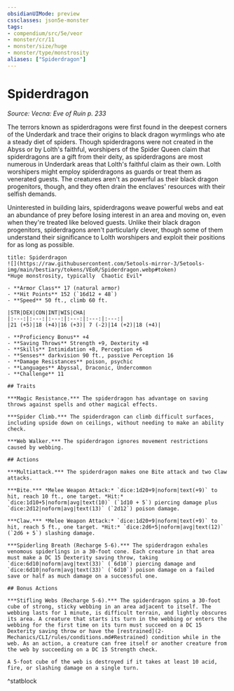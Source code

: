 ```yaml
---
obsidianUIMode: preview
cssclasses: json5e-monster
tags:
- compendium/src/5e/veor
- monster/cr/11
- monster/size/huge
- monster/type/monstrosity
aliases: ["Spiderdragon"]
---
```

# Spiderdragon
*Source: Vecna: Eve of Ruin p. 233*  

The terrors known as spiderdragons were first found in the deepest corners of the Underdark and trace their origins to black dragon wyrmlings who ate a steady diet of spiders. Though spiderdragons were not created in the Abyss or by Lolth's faithful, worshipers of the Spider Queen claim that spiderdragons are a gift from their deity, as spiderdragons are most numerous in Underdark areas that Lolth's faithful claim as their own. Lolth worshipers might employ spiderdragons as guards or treat them as venerated guests. The creatures aren't as powerful as their black dragon progenitors, though, and they often drain the enclaves' resources with their selfish demands.

Uninterested in building lairs, spiderdragons weave powerful webs and eat an abundance of prey before losing interest in an area and moving on, even when they're treated like beloved guests. Unlike their black dragon progenitors, spiderdragons aren't particularly clever, though some of them understand their significance to Lolth worshipers and exploit their positions for as long as possible.

```ad-statblock
title: Spiderdragon
![](https://raw.githubusercontent.com/5etools-mirror-3/5etools-img/main/bestiary/tokens/VEoR/Spiderdragon.webp#token)
*Huge monstrosity, typically  Chaotic Evil*

- **Armor Class** 17 (natural armor)
- **Hit Points** 152 (`16d12 + 48`)
- **Speed** 50 ft., climb 60 ft.

|STR|DEX|CON|INT|WIS|CHA|
|:---:|:---:|:---:|:---:|:---:|:---:|
|21 (+5)|18 (+4)|16 (+3)| 7 (-2)|14 (+2)|18 (+4)|

- **Proficiency Bonus** +4
- **Saving Throws** Strength +9, Dexterity +8
- **Skills** Intimidation +8, Perception +6
- **Senses** darkvision 90 ft., passive Perception 16
- **Damage Resistances** poison, psychic
- **Languages** Abyssal, Draconic, Undercommon
- **Challenge** 11

## Traits

***Magic Resistance.*** The spiderdragon has advantage on saving throws against spells and other magical effects.

***Spider Climb.*** The spiderdragon can climb difficult surfaces, including upside down on ceilings, without needing to make an ability check.

***Web Walker.*** The spiderdragon ignores movement restrictions caused by webbing.

## Actions

***Multiattack.*** The spiderdragon makes one Bite attack and two Claw attacks.

***Bite.*** *Melee Weapon Attack:* `dice:1d20+9|noform|text(+9)` to hit, reach 10 ft., one target. *Hit:* `dice:1d10+5|noform|avg|text(10)` (`1d10 + 5`) piercing damage plus `dice:2d12|noform|avg|text(13)` (`2d12`) poison damage.

***Claw.*** *Melee Weapon Attack:* `dice:1d20+9|noform|text(+9)` to hit, reach 5 ft., one target. *Hit:* `dice:2d6+5|noform|avg|text(12)` (`2d6 + 5`) slashing damage.

***Spiderling Breath (Recharge 5-6).*** The spiderdragon exhales venomous spiderlings in a 30-foot cone. Each creature in that area must make a DC 15 Dexterity saving throw, taking `dice:6d10|noform|avg|text(33)` (`6d10`) piercing damage and `dice:6d10|noform|avg|text(33)` (`6d10`) poison damage on a failed save or half as much damage on a successful one.

## Bonus Actions

***Stifling Webs (Recharge 5-6).*** The spiderdragon spins a 30-foot cube of strong, sticky webbing in an area adjacent to itself. The webbing lasts for 1 minute, is difficult terrain, and lightly obscures its area. A creature that starts its turn in the webbing or enters the webbing for the first time on its turn must succeed on a DC 15 Dexterity saving throw or have the [restrained](2-Mechanics/CLI/rules/conditions.md#Restrained) condition while in the web. As an action, a creature can free itself or another creature from the web by succeeding on a DC 15 Strength check.

A 5-foot cube of the web is destroyed if it takes at least 10 acid, fire, or slashing damage on a single turn.
```
^statblock